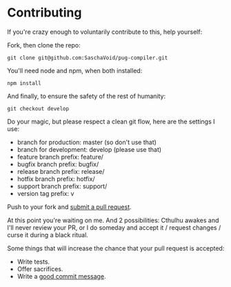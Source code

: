 # Contributing

If you're crazy enough to voluntarily contribute to this, help yourself:

Fork, then clone the repo:

    git clone git@github.com:SaschaVoid/pug-compiler.git

You'll need node and npm, when both installed:

    npm install

And finally, to ensure the safety of the rest of humanity:

    git checkout develop

Do your magic, but please respect a clean git flow, here are the settings I use:
- branch for production: master (so don't use that)
- branch for development: develop (please use that)
- feature branch prefix: feature/
- bugfix branch prefix: bugfix/
- release branch prefix: release/
- hotfix branch prefix: hotfix/
- support branch prefix: support/
- version tag prefix: v

Push to your fork and [submit a pull request][pr].

[pr]: https://github.com/SaschaVoid/pug-compiler/compare/

At this point you're waiting on me. And 2 possibilities: Cthulhu awakes and I'll never review your PR, or I do someday and accept it / request changes / curse it during a black ritual.

Some things that will increase the chance that your pull request is accepted:

* Write tests.
* Offer sacrifices.
* Write a [good commit message][commit].

[commit]: http://tbaggery.com/2008/04/19/a-note-about-git-commit-messages.html
